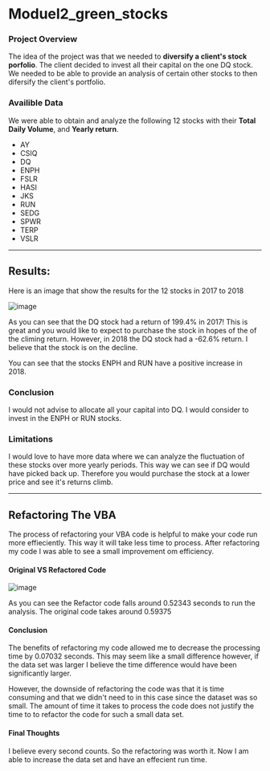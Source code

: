 # Moduel2_green_stocks

### Project Overview
  The idea of the project was that we needed to **diversify a client's stock porfolio**. The client decided to invest all their capital on the one DQ stock. We needed to be able to provide an analysis of certain other stocks to then difersify the client's portfolio. 
### Availible Data
We were able to obtain and analyze the following 12 stocks with their **Total Daily Volume**, and **Yearly return**.
- AY
- CSIQ
- DQ
- ENPH
- FSLR
- HASI
- JKS
- RUN
- SEDG
- SPWR
- TERP
- VSLR
----
## Results:
Here is an image that show the results for the 12 stocks in 2017 to 2018

![image](https://user-images.githubusercontent.com/47649575/131051093-385dad82-c595-4b41-89d3-59c8ca5b37c9.png)

As you can see that the DQ stock had a return of 199.4% in 2017! This is great and you would like to expect to purchase the stock in hopes of the of the climing return.
However, in 2018 the DQ stock had a -62.6% return. I believe that the stock is on the decline.

You can see that the stocks ENPH and RUN have a positive increase in 2018.


### Conclusion

I would not advise to allocate all your capital into DQ. I would consider to invest in the ENPH or RUN stocks.

### Limitations
I would love to have more data where we can analyze the fluctuation of these stocks over more yearly periods. This way we can see if DQ would have picked back up. Therefore you would purchase the stock at a lower price and see it's returns climb.


----
## Refactoring The VBA

The process of refactoring your VBA code is helpful to make your code run more effieciently. This way it will take less time to process.
After refactoring my code I was able to see a small improvement om efficiency.

#### Original VS Refactored Code

![image](https://user-images.githubusercontent.com/47649575/131052354-65cb38fe-cf76-4072-9b06-7ac543ae055a.png)

As you can see the Refactor code falls around 0.52343 seconds to run the analysis.
The original code takes around 0.59375

#### Conclusion

The benefits of refactoring my code allowed me to decrease the processing time by 0.07032 seconds. This may seem like a small difference however, if the data set was larger I believe the time difference would have been significantly larger.

However, the downside of refactoring the code was that it is time consuming and that we didn't need to in this case since the dataset was so small. The amount of time it takes to process the code does not justify the time to to refactor the code for such a small data set.

#### Final Thoughts
I believe every second counts. So the refactoring was worth it. Now I am able to increase the data set and have an effecient run time.
